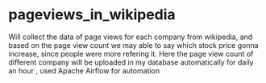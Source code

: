 # pageviews_in_wikipedia
Will collect the data of page views for each company from wikipedia, and based on the page view count we may able to say which stock price gonna increase, since people were more refering it.
Here the page view count of different company will be uploaded in my database automatically for daily an hour , used Apache Airflow for automation

